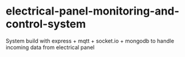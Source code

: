 # electrical-panel-monitoring-and-control-system
System build with express + mqtt + socket.io + mongodb to handle incoming data from electrical panel
